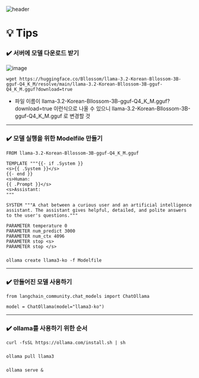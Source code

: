 ![header](https://capsule-render.vercel.app/api?type=venom&color=074e2e&height=200&section=header&text=GU%20Bot&fontSize=45&fontColor=ffffff)
# 💡 Tips
### ✔️ 서버에 모델 다운로드 받기
![image](https://github.com/user-attachments/assets/553ae41a-0b18-478e-8c4b-1a085e7ddef9)  

    wget https://huggingface.co/Bllossom/llama-3.2-Korean-Bllossom-3B-gguf-Q4_K_M/resolve/main/llama-3.2-Korean-Bllossom-3B-gguf-Q4_K_M.gguf?download=true
* 파일 이름이 llama-3.2-Korean-Bllossom-3B-gguf-Q4_K_M.gguf?download=true 이런식으로 나올 수 있으니 llama-3.2-Korean-Bllossom-3B-gguf-Q4_K_M.gguf 로 변경할 것
---

### ✔️ 모델 실행을 위한 Modelfile 만들기
    FROM llama-3.2-Korean-Bllossom-3B-gguf-Q4_K_M.gguf

    TEMPLATE """{{- if .System }}
    <s>{{ .System }}</s>
    {{- end }}
    <s>Human:
    {{ .Prompt }}</s>
    <s>Assistant:
    """
    
    SYSTEM """A chat between a curious user and an artificial intelligence assistant. The assistant gives helpful, detailed, and polite answers to the user's questions."""
    
    PARAMETER temperature 0
    PARAMETER num_predict 3000
    PARAMETER num_ctx 4096
    PARAMETER stop <s>
    PARAMETER stop </s>
###
    ollama create llama3-ko -f Modelfile
---

### ✔️ 만들어진 모델 사용하기
    from langchain_community.chat_models import ChatOllama

    model = ChatOllama(model="llama3-ko")
---

### ✔️ ollama를 사용하기 위한 순서
    curl -fsSL https://ollama.com/install.sh | sh
###
    ollama pull llama3
###
    ollama serve &
    
